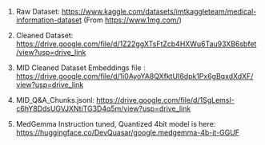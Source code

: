 1. Raw Dataset: https://www.kaggle.com/datasets/imtkaggleteam/medical-information-dataset (From https://www.1mg.com/)

2. Cleaned Dataset: https://drive.google.com/file/d/1Z22ggXTsFtZcb4HXWu6Tau93XB6sbfet/view?usp=drive_link

3. MID Cleaned Dataset Embeddings file : https://drive.google.com/file/d/1i0AyoYA8QXfktUI6dpk1Px6gBqxdXdXF/view?usp=drive_link 

4. MID_Q&A_Chunks.jsonl: https://drive.google.com/file/d/1SgLemsI-c6hY8DdsUGVJXNtiTG3D4q5m/view?usp=drive_link 

5. MedGemma Instruction tuned, Quantized 4bit model is here: https://huggingface.co/DevQuasar/google.medgemma-4b-it-GGUF

